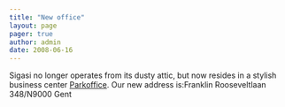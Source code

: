 ```yaml
---
title: "New office"
layout: page 
pager: true
author: admin
date: 2008-06-16
---
```

<div class="content">
Sigasi no longer operates from its dusty attic, but now resides in a stylish business center <a href="http://www.parkoffice.be/">Parkoffice</a>. Our new address is:Franklin Rooseveltlaan 348/N9000 Gent  </div>



